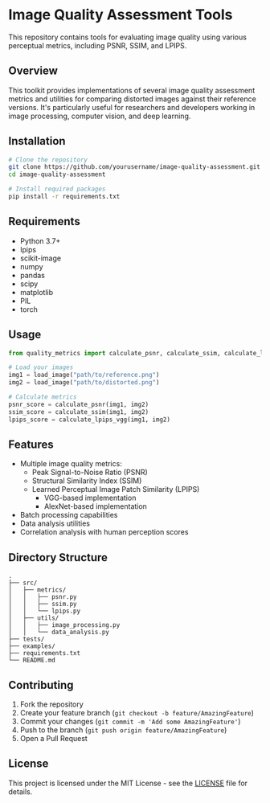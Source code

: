 # Image Quality Assessment Tools

This repository contains tools for evaluating image quality using various perceptual metrics, including PSNR, SSIM, and LPIPS.

## Overview

This toolkit provides implementations of several image quality assessment metrics and utilities for comparing distorted images against their reference versions. It's particularly useful for researchers and developers working in image processing, computer vision, and deep learning.

## Installation

```bash
# Clone the repository
git clone https://github.com/yourusername/image-quality-assessment.git
cd image-quality-assessment

# Install required packages
pip install -r requirements.txt
```

## Requirements

- Python 3.7+
- lpips
- scikit-image
- numpy
- pandas
- scipy
- matplotlib
- PIL
- torch

## Usage

```python
from quality_metrics import calculate_psnr, calculate_ssim, calculate_lpips

# Load your images
img1 = load_image("path/to/reference.png")
img2 = load_image("path/to/distorted.png")

# Calculate metrics
psnr_score = calculate_psnr(img1, img2)
ssim_score = calculate_ssim(img1, img2)
lpips_score = calculate_lpips_vgg(img1, img2)
```

## Features

- Multiple image quality metrics:
  - Peak Signal-to-Noise Ratio (PSNR)
  - Structural Similarity Index (SSIM)
  - Learned Perceptual Image Patch Similarity (LPIPS)
    - VGG-based implementation
    - AlexNet-based implementation
- Batch processing capabilities
- Data analysis utilities
- Correlation analysis with human perception scores

## Directory Structure

```
.
├── src/
│   ├── metrics/
│   │   ├── psnr.py
│   │   ├── ssim.py
│   │   └── lpips.py
│   ├── utils/
│   │   ├── image_processing.py
│   │   └── data_analysis.py
├── tests/
├── examples/
├── requirements.txt
└── README.md
```

## Contributing

1. Fork the repository
2. Create your feature branch (`git checkout -b feature/AmazingFeature`)
3. Commit your changes (`git commit -m 'Add some AmazingFeature'`)
4. Push to the branch (`git push origin feature/AmazingFeature`)
5. Open a Pull Request

## License

This project is licensed under the MIT License - see the [LICENSE](LICENSE) file for details.
